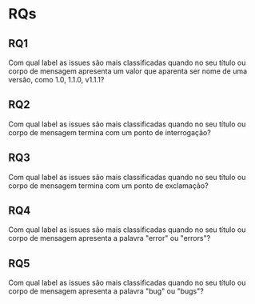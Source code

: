 # RQs

## RQ1

Com qual label as issues são mais classificadas quando no seu título ou corpo de mensagem apresenta um valor que aparenta ser nome de uma versão, como 1.0, 1.1.0, v1.1.1?

## RQ2

Com qual label as issues são mais classificadas quando no seu título ou corpo de mensagem termina com um ponto de interrogação?

## RQ3

Com qual label as issues são mais classificadas quando no seu título ou corpo de mensagem termina com um ponto de exclamação?

## RQ4

Com qual label as issues são mais classificadas quando no seu título ou corpo de mensagem apresenta a palavra "error" ou "errors"?

## RQ5

Com qual label as issues são mais classificadas quando no seu título ou corpo de mensagem apresenta a palavra "bug" ou "bugs"?
